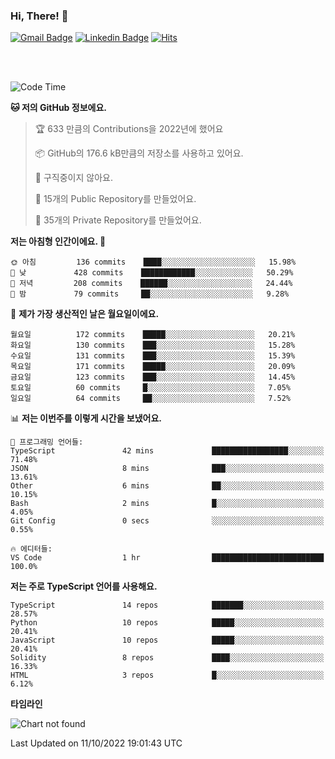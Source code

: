 ### Hi, There! 👋


[![Gmail Badge](https://img.shields.io/badge/-725psh@gmail.com-c14438?style=flat&logo=Gmail&logoColor=white&link=mailto:725psh@gmail.com)](mailto:725psh@gmail.com) 
[![Linkedin Badge](https://img.shields.io/badge/-soohanpark-0072b1?style=flat&logo=Linkedin&logoColor=white&link=https://www.linkedin.com/in/soohanpark/)](https://www.linkedin.com/in/soohanpark/) 
[![Hits](https://hits.seeyoufarm.com/api/count/incr/badge.svg?url=https%3A%2F%2Fgithub.com%2FSoohan-Park&count_bg=%23000000&title_bg=%23828282&icon=gradle.svg&icon_color=%23FFFFFF&title=Visited&edge_flat=false)](https://hits.seeyoufarm.com)  

<br />
<br />

<!--START_SECTION:waka-->
![Code Time](http://img.shields.io/badge/Code%20Time-294%20hrs%2048%20mins-blue)

**🐱 저의 GitHub 정보에요.** 

> 🏆 633 만큼의 Contributions을 2022년에 했어요
 > 
> 📦 GitHub의 176.6 kB만큼의 저장소를 사용하고 있어요. 
 > 
> 🚫 구직중이지 않아요.
 > 
> 📜 15개의 Public Repository를 만들었어요. 
 > 
> 🔑 35개의 Private Repository를 만들었어요.  
 > 
**저는 아침형 인간이에요. 🐤** 

```text
🌞 아침         136 commits    ████░░░░░░░░░░░░░░░░░░░░░   15.98% 
🌆 낮　         428 commits    ████████████░░░░░░░░░░░░░   50.29% 
🌃 저녁         208 commits    ██████░░░░░░░░░░░░░░░░░░░   24.44% 
🌙 밤　         79 commits     ██░░░░░░░░░░░░░░░░░░░░░░░   9.28%

```
📅 **제가 가장 생산적인 날은 월요일이에요.** 

```text
월요일          172 commits    █████░░░░░░░░░░░░░░░░░░░░   20.21% 
화요일          130 commits    ███░░░░░░░░░░░░░░░░░░░░░░   15.28% 
수요일          131 commits    ███░░░░░░░░░░░░░░░░░░░░░░   15.39% 
목요일          171 commits    █████░░░░░░░░░░░░░░░░░░░░   20.09% 
금요일          123 commits    ███░░░░░░░░░░░░░░░░░░░░░░   14.45% 
토요일          60 commits     █░░░░░░░░░░░░░░░░░░░░░░░░   7.05% 
일요일          64 commits     ██░░░░░░░░░░░░░░░░░░░░░░░   7.52%

```


📊 **저는 이번주를 이렇게 시간을 보냈어요.** 

```text
💬 프로그래밍 언어들: 
TypeScript               42 mins             █████████████████░░░░░░░░   71.48% 
JSON                     8 mins              ███░░░░░░░░░░░░░░░░░░░░░░   13.61% 
Other                    6 mins              ██░░░░░░░░░░░░░░░░░░░░░░░   10.15% 
Bash                     2 mins              █░░░░░░░░░░░░░░░░░░░░░░░░   4.05% 
Git Config               0 secs              ░░░░░░░░░░░░░░░░░░░░░░░░░   0.55%

🔥 에디터들: 
VS Code                  1 hr                █████████████████████████   100.0%

```

**저는 주로 TypeScript 언어를 사용해요.** 

```text
TypeScript               14 repos            ███████░░░░░░░░░░░░░░░░░░   28.57% 
Python                   10 repos            █████░░░░░░░░░░░░░░░░░░░░   20.41% 
JavaScript               10 repos            █████░░░░░░░░░░░░░░░░░░░░   20.41% 
Solidity                 8 repos             ████░░░░░░░░░░░░░░░░░░░░░   16.33% 
HTML                     3 repos             █░░░░░░░░░░░░░░░░░░░░░░░░   6.12%

```


**타임라인**

![Chart not found](https://raw.githubusercontent.com/Soohan-Park/Soohan-Park/master/charts/bar_graph.png) 


 Last Updated on 11/10/2022 19:01:43 UTC
<!--END_SECTION:waka-->
